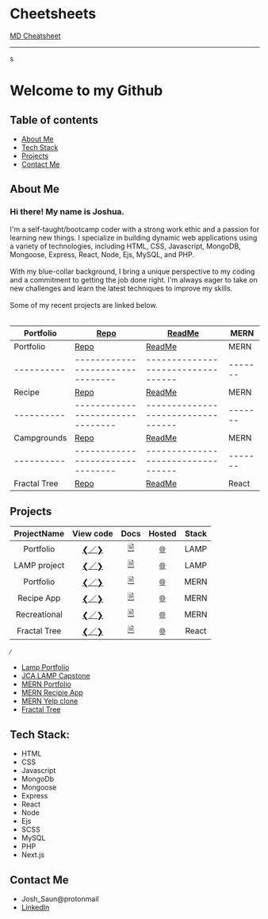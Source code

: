 # Cheetsheets

[MD Cheatsheet](MDCheatsheet.md)

---

s

# Welcome to my Github

## Table of contents

- [About Me](#about-me)
- [Tech Stack](#tech-stack)
- [Projects](#projects)
- [Contact Me](#contact-me)

## About Me

### Hi there! My name is Joshua.

I'm a self-taught/bootcamp coder with a strong work ethic and a passion for learning new things. I specialize in building dynamic web applications using a variety of technologies, including HTML, CSS, Javascript, MongoDB, Mongoose, Express, React, Node, Ejs, MySQL, and PHP.
<br><br>
With my blue-collar background, I bring a unique perspective to my coding and a commitment to getting the job done right. I'm always eager to take on new challenges and learn the latest techniques to improve my skills.
<br><br>
Some of my recent projects are linked below.
<br><br>

| Portfolio    | [Repo](https://www.google.com)                 | [ReadMe](https://www.google.com)                 | MERN    |
| ------------ | ---------------------------------------------- | ------------------------------------------------ | ------- |
| Portfolio    | [Repo](https://www.google.com)                 | [ReadMe](https://www.google.com)                 | MERN    |
| ----------   | --------------------------------               | ----------------------------------               | ------- |
| Recipe       | [Repo](https://github.com/J-Saun/JCA_recipe)   | [ReadMe](https://github.com/J-Saun/JCA_recipe)   | MERN    |
| ----------   | --------------------------------               | ----------------------------------               | ------- |
| Campgrounds  | [Repo](https://github.com/J-Saun/yelp_camp)    | [ReadMe](https://github.com/J-Saun/yelp_camp)    | MERN    |
| ----------   | --------------------------------               | ----------------------------------               | ------- |
| Fractal Tree | [Repo](https://github.com/J-Saun/Fractal-Tree) | [ReadMe](https://github.com/J-Saun/Fractal-Tree) | React   |

## Projects

| ProjectName  |                         View code                         |                                   Docs                                    |       Hosted       | Stack |
| :----------: | :-------------------------------------------------------: | :-----------------------------------------------------------------------: | :----------------: | :---: |
|  Portfolio   |                   <a href="#">❮／❯</a>                    |                             <a href="#">🗎</a>                             | <a href="#">🌐</a> | LAMP  |
| LAMP project |                   <a href="#">❮／❯</a>                    |                             <a href="#">🗎</a>                             | <a href="#">🌐</a> | LAMP  |
|  Portfolio   |                   <a href="#">❮／❯</a>                    |                             <a href="#">🗎</a>                             | <a href="#">🌐</a> | MERN  |
|  Recipe App  |  <a href="https://github.com/J-Saun/JCA_recipe">❮／❯</a>  | <a href="https://github.com/J-Saun/JCA_recipe/blob/master/README.md">🗎<a> | <a href="#">🌐</a> | MERN  |
| Recreational |  <a href="https://github.com/J-Saun/yelp_camp">❮／❯</a>   |        <a href="https://github.com/J-Saun/yelp_camp#readme">🗎</a>         | <a href="#">🌐</a> | MERN  |
| Fractal Tree | <a href="https://github.com/J-Saun/Fractal-Tree">❮／❯</a> |       <a href="https://github.com/J-Saun/Fractal-Tree#readme">🗎</a>       | <a href="#">🌐</a> | React |

∕

- [Lamp Portfolio](https://www.google.com)
- [JCA LAMP Capstone](https://www.google.com)
- [MERN Portfolio](https://www.google.com)
- [MERN Recipie App](https://github.com/J-Saun/JCA_recipe)
- [MERN Yelp clone](https://github.com/J-Saun/yelp_camp)
- [Fractal Tree](https://github.com/J-Saun/Fractal-Tree)

## Tech Stack:

- HTML
- CSS
- Javascript
- MongoDb
- Mongoose
- Express
- React
- Node
- Ejs
- SCSS
- MySQL
- PHP
- Next.js

## Contact Me

- Josh_Saun@protonmail
- [LinkedIn](https://www.linkedin.com/in/joshua-saunders-814699223?lipi=urn%3Ali%3Apage%3Ad_flagship3_profile_view_base_contact_details%3BG611BtSdTESPPPMmbf5yLA%3D%3D)
